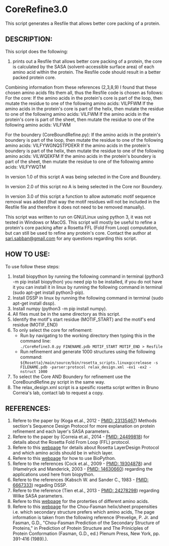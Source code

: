 # CoreRefine3.0
This script generates a Resfile that allows better core packing of a protein.



## DESCRIPTION:
This script does the following:

1. prints out a Resfile that allows better core packing of a protein, the core is calculated by the SASA (solvent-accessible surface area) of each amino acid within the protein. The Resfile code should result in a better packed protein core.

Combining information from these references (2,3,8,9) I found that these chosen amino acids fits them all, thus the Resfile code is chosen as follows:
For the core:
If the amino acids in the protein's core is part of the loop, then mutate the residue to one of the following amino acids:	VILPFWM
If the amino acids in the protein's core is part of the helix, then mutate the residue to one of the following amino acids:	VILFWM
If the amino acids in the protein's core is part of the sheet, then mutate the residue to one of the following amino acids:	VILFWM

For the boundery (CoreBoundRefine.py):
If the amino acids in the protein's boundery is part of the loop, then mutate the residue to one of the following amino acids:	VILFYWGNQSTPDEKR
If the amino acids in the protein's boundery is part of the helix, then mutate the residue to one of the following amino acids:	VILWQEKFM
If the amino acids in the protein's boundery is part of the sheet, then mutate the residue to one of the following amino acids:	VILFYWQTM

In version 1.0 of this script A was being selected in the Core and Boundery.

In version 2.0 of this script no A is being selected in the Core nor Boundery.

In version 3.0 of this script a function to allow automatic motif sequence removal was added (that way the motif residues will not be included in the Resfile file and therefore it does not need to be removed manually).

This script was written to run on GNU/Linux using python 3, it was not tested in Windows or MacOS.
This script will mostly be useful to refine a protein's core packing after a Rosetta FFL (Fold From Loop) computation, but can still be used to refine any protein's core.
Contact the author at sari.sabban@gmail.com for any questions regarding this script.



## HOW TO USE:
To use follow these steps:

1. Install biopython by running the following command in terminal (python3 -m pip install biopython) you need pip to be installed, if you do not have it you can install it in linux by running the following command in terminal (sudo apt-get install python3-pip).
2. Install DSSP in linux by running the following command in terminal (sudo apt-get install dssp).
3. Install numpy (python3 -m pip install numpy).
4. All files must be in the same directory as this script.
5. Identify the motif's start residue (MOTIF_START) and the motif's end residue (MOTIF_END)
6. To only select the core for refinement:
	* Run by navigating to the working directory then typing this in the command line:<br>
	`./CoreRefine3.0.py FINENAME.pdb MOTIF_START MOTIF_END > Resfile`
	* Run refinement and generate 1000 structures using the following command:<br>
	`${Rosetta}/main/source/bin/rosetta_scripts.linuxgccrelease -s FILENAME.pdb -parser:protocol relax_design.xml -ex1 -ex2 -nstruct 1000`
7. To select the Core AND Boundery for refinement use the CoreBoundRefine.py script in the same way.
8. The relax_design.xml script is a spesific rosetta script written in Bruno Correia's lab, contact lab to request a copy.



## REFERENCES:
1. Refere to the paper by (Koga et.al., 2012 - [PMID: 23135467](https://www.ncbi.nlm.nih.gov/pubmed/23135467)) Methods section's Sequence Design Protocol for more explanation on protein refinement and each layer's SASA parameters.
2. Refere to the paper by (Correia et.al., 2014 - [PMID: 24499818](https://www.ncbi.nlm.nih.gov/pubmed/24499818)) for details about the Rosetta Fold From Loop (FFL) protocol.
3. Refere to this [webpage](goo.gl/NsQubf) for details about Rosetta LayerDesign Protocol and which amino acids should be in which layer.
4. Refere to this [webpage](http://biopython.org/wiki/The_Biopython_Structural_Bioinformatics_FAQ) for how to use BioPython.
5. Refere to the references (Cock et.al., 2009 - [PMID: 19304878](https://www.ncbi.nlm.nih.gov/pubmed/19304878)) and (Hamelryck and Manderick, 2003 - [PMID: 14630660](https://www.ncbi.nlm.nih.gov/pubmed/14630660)) regarding the applications used here from biopython.
6. Refere to the references (Kabsch W. and Sander C., 1983 - [PMID: 6667333](https://www.ncbi.nlm.nih.gov/pubmed/6667333)) regading DSSP.
7. Refere to the reference (Tien et.al., 2013 - [PMID: 24278298](https://www.ncbi.nlm.nih.gov/pubmed/24278298)) regarding Wilke SASA parameters.
8. Refere to this [webpage](http://p53.iarc.fr/AAProperties.aspx) for the proterties of different amino acids.
9. Refere to this [webpage](http://www.bmrb.wisc.edu/referenc/choufas.shtml) for the Chou-Fasman helix/sheet propensities i.e. which secondary structure prefers which amino acids, The page information is taken from the following reference (Prevelige, P. Jr. and Fasman, G.D., "Chou-Fasman Prediction of the Secondary Structure of Proteins," in Prediction of Protein Structure and The Priniciples of Protein Conformation (Fasman, G.D., ed.) Plenum Press, New York, pp. 391-416 (1989).).
